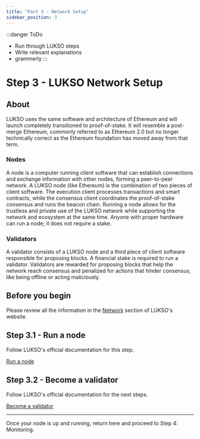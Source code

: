 ```yaml
---
title: "Part 3 - Network Setup"
sidebar_position: 3
---
```

:::danger ToDo
- Run through LUKSO steps
- Write relevant explanations
- grammerly
:::
# Step 3 - LUKSO Network Setup

## About 

LUKSO uses the same software and architecture of Ethereum and will launch completely transitioned to proof-of-stake. It will resemble a post-merge Ethereum, commonly referred to as Ethereum 2.0 but no longer technically correct as the Ethereum foundation has moved away from that term.

### Nodes

A node is a computer running client software that can establish connections and exchange information with other nodes, forming a peer-to-peer network. A LUKSO node (like Ethereum) is the combination of two pieces of client software. The execution client processes transactions and smart contracts, while the consensus client coordinates the proof-of-stake consensus and runs the beacon chain. Running a node allows for the trustless and private use of the LUKSO network while supporting the network and ecosystem at the same time. Anyone with proper hardware can run a node; it does not require a stake.

### Validators

A validator consists of a LUKSO node and a third piece of client software responsible for proposing blocks. A financial stake is required to run a validator. Validators are rewarded for proposing blocks that help the network reach consensus and penalized for actions that hinder consensus, like being offline or acting maliciously.

## Before you begin

Please review all the information in the [Network](https://docs.lukso.tech/networks/l16-testnet/) section of LUKSO's website.

## Step 3.1 - Run a node
Follow LUKSO's official documentation for this step.

[Run a node](https://docs.lukso.tech/networks/l16-testnet/run-node)

## Step 3.2 - Become a validator

Follow LUKSO's official documentation for the next steps.

[Become a validator](https://docs.lukso.tech/networks/l16-testnet/become-validator)

---

 Once your node is up and running, return here and proceed to Step 4: Monitoring.

